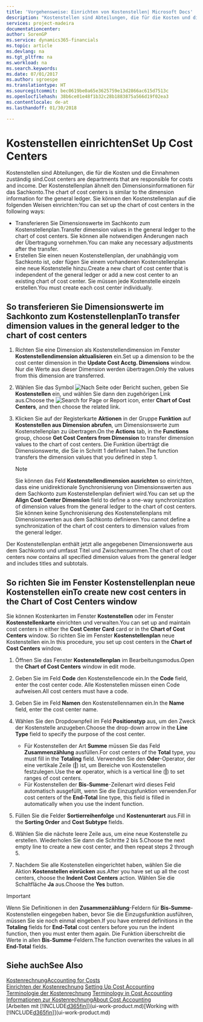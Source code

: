 ```yaml
---
title: 'Vorgehensweise: Einrichten von Kostenstellen| Microsoft Docs'
description: "Kostenstellen sind Abteilungen, die für die Kosten und die Einnahmen zuständig sind. Der Kostenstellenplan ähnelt den Dimensionsinformationen für das Sachkonto."
services: project-madeira
documentationcenter: 
author: SorenGP
ms.service: dynamics365-financials
ms.topic: article
ms.devlang: na
ms.tgt_pltfrm: na
ms.workload: na
ms.search.keywords: 
ms.date: 07/01/2017
ms.author: sgroespe
ms.translationtype: HT
ms.sourcegitcommit: bec0619be0a65e3625759e13d2866ac615d7513c
ms.openlocfilehash: 38b6ce01e48f1b32c28b1883875a566d19f02ea3
ms.contentlocale: de-at
ms.lasthandoff: 01/30/2018

---
```

# <a name="set-up-cost-centers"></a><span data-ttu-id="1074e-104">Kostenstellen einrichten</span><span class="sxs-lookup"><span data-stu-id="1074e-104">Set Up Cost Centers</span></span>
<span data-ttu-id="1074e-105">Kostenstellen sind Abteilungen, die für die Kosten und die Einnahmen zuständig sind.</span><span class="sxs-lookup"><span data-stu-id="1074e-105">Cost centers are departments that are responsible for costs and income.</span></span> <span data-ttu-id="1074e-106">Der Kostenstellenplan ähnelt den Dimensionsinformationen für das Sachkonto.</span><span class="sxs-lookup"><span data-stu-id="1074e-106">The chart of cost centers is similar to the dimension information for the general ledger.</span></span> <span data-ttu-id="1074e-107">Sie können den Kostenstellenplan auf die folgenden Weisen einrichten:</span><span class="sxs-lookup"><span data-stu-id="1074e-107">You can set up the chart of cost centers in the following ways:</span></span>  

-   <span data-ttu-id="1074e-108">Transferieren Sie Dimensionswerte im Sachkonto zum Kostenstellenplan.</span><span class="sxs-lookup"><span data-stu-id="1074e-108">Transfer dimension values in the general ledger to the chart of cost centers.</span></span> <span data-ttu-id="1074e-109">Sie können alle notwendigen Änderungen nach der Übertragung vornehmen.</span><span class="sxs-lookup"><span data-stu-id="1074e-109">You can make any necessary adjustments after the transfer.</span></span>  
-   <span data-ttu-id="1074e-110">Erstellen Sie einen neuen Kostenstellenplan, der unabhängig vom Sachkonto ist, oder fügen Sie einem vorhandenen Kostenstellenplan eine neue Kostenstelle hinzu.</span><span class="sxs-lookup"><span data-stu-id="1074e-110">Create a new chart of cost center that is independent of the general ledger or add a new cost center to an existing chart of cost center.</span></span> <span data-ttu-id="1074e-111">Sie müssen jede Kostenstelle einzeln erstellen.</span><span class="sxs-lookup"><span data-stu-id="1074e-111">You must create each cost center individually.</span></span>  

## <a name="to-transfer-dimension-values-in-the-general-ledger-to-the-chart-of-cost-centers"></a><span data-ttu-id="1074e-112">So transferieren Sie Dimensionswerte im Sachkonto zum Kostenstellenplan</span><span class="sxs-lookup"><span data-stu-id="1074e-112">To transfer dimension values in the general ledger to the chart of cost centers</span></span>  
1.  <span data-ttu-id="1074e-113">Richten Sie eine Dimension als Kostenstellendimension im Fenster **Kostenstellendimension aktualisieren** ein.</span><span class="sxs-lookup"><span data-stu-id="1074e-113">Set up a dimension to be the cost center dimension in the **Update Cost Acctg. Dimensions** window.</span></span> <span data-ttu-id="1074e-114">Nur die Werte aus dieser Dimension werden übertragen.</span><span class="sxs-lookup"><span data-stu-id="1074e-114">Only the values from this dimension are transferred.</span></span>  
2.  <span data-ttu-id="1074e-115">Wählen Sie das Symbol ![Nach Seite oder Bericht suchen](media/ui-search/search_small.png "Symbol Nach Seite oder Bericht suchen"), geben Sie **Kostenstellen** ein, und wählen Sie dann den zugehörigen Link aus.</span><span class="sxs-lookup"><span data-stu-id="1074e-115">Choose the ![Search for Page or Report](media/ui-search/search_small.png "Search for Page or Report icon") icon, enter **Chart of Cost Centers**, and then choose the related link.</span></span>  
3.  <span data-ttu-id="1074e-116">Klicken Sie auf der Registerkarte **Aktionen** in der Gruppe **Funktion** auf **Kostenstellen aus Dimension abrufen**, um Dimensionswerte zum Kostenstellenplan zu übertragen.</span><span class="sxs-lookup"><span data-stu-id="1074e-116">On the **Actions** tab, in the **Functions** group, choose **Get Cost Centers from Dimension** to transfer dimension values to the chart of cost centers.</span></span> <span data-ttu-id="1074e-117">Die Funktion überträgt die Dimensionswerte, die Sie in Schritt 1 definiert haben.</span><span class="sxs-lookup"><span data-stu-id="1074e-117">The function transfers the dimension values that you defined in step 1.</span></span>  

    > [!NOTE]  
    >  <span data-ttu-id="1074e-118">Sie können das Feld **Kostenstellendimension ausrichten** so einrichten, dass eine unidirektionale Synchronisierung von Dimensionswerten aus dem Sachkonto zum Kostenstellenplan definiert wird.</span><span class="sxs-lookup"><span data-stu-id="1074e-118">You can set up the **Align Cost Center Dimension**  field to define a one-way synchronization of dimension values from the general ledger to the chart of cost centers.</span></span> <span data-ttu-id="1074e-119">Sie können keine Synchronisierung des Kostenstellenplans mit Dimensionswerten aus dem Sachkonto definieren.</span><span class="sxs-lookup"><span data-stu-id="1074e-119">You cannot define a synchronization of the chart of cost centers to dimension values from the general ledger.</span></span>  

<span data-ttu-id="1074e-120">Der Kostenstellenplan enthält jetzt alle angegebenen Dimensionswerte aus dem Sachkonto und umfasst Titel und Zwischensummen.</span><span class="sxs-lookup"><span data-stu-id="1074e-120">The chart of cost centers now contains all specified dimension values from the general ledger and includes titles and subtotals.</span></span>  

## <a name="to-create-new-cost-centers-in-the-chart-of-cost-centers-window"></a><span data-ttu-id="1074e-121">So richten Sie im Fenster Kostenstellenplan neue Kostenstellen ein</span><span class="sxs-lookup"><span data-stu-id="1074e-121">To create new cost centers in the Chart of Cost Centers window</span></span>  
<span data-ttu-id="1074e-122">Sie können Kostenkarten im Fenster **Kostenstellen** oder im Fenster **Kostenstellenkarte** einrichten und verwalten.</span><span class="sxs-lookup"><span data-stu-id="1074e-122">You can set up and maintain cost centers in either the **Cost Center Card** card or in the **Chart of Cost Centers** window.</span></span> <span data-ttu-id="1074e-123">So richten Sie im Fenster **Kostenstellenplan** neue Kostenstellen ein.</span><span class="sxs-lookup"><span data-stu-id="1074e-123">In this procedure, you set up cost centers in the **Chart of Cost Centers** window.</span></span>  

1. <span data-ttu-id="1074e-124">Öffnen Sie das Fenster **Kostenstellenplan** im Bearbeitungsmodus.</span><span class="sxs-lookup"><span data-stu-id="1074e-124">Open the **Chart of Cost Centers** window in edit mode.</span></span>  
2. <span data-ttu-id="1074e-125">Geben Sie im Feld **Code** den Kostenstellencode ein.</span><span class="sxs-lookup"><span data-stu-id="1074e-125">In the **Code** field, enter the cost center code.</span></span> <span data-ttu-id="1074e-126">Alle Kostenstellen müssen einen Code aufweisen.</span><span class="sxs-lookup"><span data-stu-id="1074e-126">All cost centers must have a code.</span></span>  
3. <span data-ttu-id="1074e-127">Geben Sie im Feld **Namen** den Kostenstellennamen ein.</span><span class="sxs-lookup"><span data-stu-id="1074e-127">In the **Name** field, enter the cost center name.</span></span>  
4. <span data-ttu-id="1074e-128">Wählen Sie den Dropdownpfeil im Feld **Positionstyp** aus, um den Zweck der Kostenstelle anzugeben.</span><span class="sxs-lookup"><span data-stu-id="1074e-128">Choose the drop-down arrow in the **Line Type** field to specify the purpose of the cost center.</span></span>  

    - <span data-ttu-id="1074e-129">Für Kostenstellen der Art **Summe** müssen Sie das Feld **Zusammenzählung** ausfüllen.</span><span class="sxs-lookup"><span data-stu-id="1074e-129">For cost centers of the **Total** type, you must fill in the **Totaling** field.</span></span> <span data-ttu-id="1074e-130">Verwenden Sie den **Oder**-Operator, der eine vertikale Zeile (**&#124;**) ist, um Bereiche von Kostenstellen festzulegen.</span><span class="sxs-lookup"><span data-stu-id="1074e-130">Use the **or** operator, which is a vertical line (**&#124;**) to set ranges of cost centers.</span></span>  
    - <span data-ttu-id="1074e-131">Für Kostenstellen der **Bis-Summe**-Zeilenart wird dieses Feld automatisch ausgefüllt, wenn Sie die Einzugsfunktion verwenden.</span><span class="sxs-lookup"><span data-stu-id="1074e-131">For cost centers of the **End-Total** line type, this field is filled in automatically when you use the indent function.</span></span>  
5.  <span data-ttu-id="1074e-132">Füllen Sie die Felder **Sortierreihenfolge** und **Kostenunterart** aus.</span><span class="sxs-lookup"><span data-stu-id="1074e-132">Fill in the **Sorting Order** and **Cost Subtype** fields.</span></span>  
6.  <span data-ttu-id="1074e-133">Wählen Sie die nächste leere Zeile aus, um eine neue Kostenstelle zu erstellen. Wiederholen Sie dann die Schritte 2 bis 5.</span><span class="sxs-lookup"><span data-stu-id="1074e-133">Choose the next empty line to create a new cost center, and then repeat steps 2 through 5.</span></span>  
7.  <span data-ttu-id="1074e-134">Nachdem Sie alle Kostenstellen eingerichtet haben, wählen Sie die Aktion **Kostenstellen einrücken** aus.</span><span class="sxs-lookup"><span data-stu-id="1074e-134">After you have set up all the cost centers, choose the **Indent Cost Centers** action.</span></span> <span data-ttu-id="1074e-135">Wählen Sie die Schaltfläche **Ja** aus.</span><span class="sxs-lookup"><span data-stu-id="1074e-135">Choose the **Yes** button.</span></span>  

> [!IMPORTANT]  
>  <span data-ttu-id="1074e-136">Wenn Sie Definitionen in den **Zusammenzählung**-Feldern für **Bis-Summe**-Kostenstellen eingegeben haben, bevor Sie die Einzugsfunktion ausführen, müssen Sie sie noch einmal eingeben.</span><span class="sxs-lookup"><span data-stu-id="1074e-136">If you have entered definitions in the **Totaling** fields for **End-Total** cost centers before you run the indent function, then you must enter them again.</span></span> <span data-ttu-id="1074e-137">Die Funktion überschreibt die Werte in allen **Bis-Summe**-Feldern.</span><span class="sxs-lookup"><span data-stu-id="1074e-137">The function overwrites the values in all **End-Total** fields.</span></span>  

## <a name="see-also"></a><span data-ttu-id="1074e-138">Siehe auch</span><span class="sxs-lookup"><span data-stu-id="1074e-138">See Also</span></span>  
[<span data-ttu-id="1074e-139">Kostenrechnung</span><span class="sxs-lookup"><span data-stu-id="1074e-139">Accounting for Costs</span></span>](finance-manage-cost-accounting.md)  
<span data-ttu-id="1074e-140">[Einrichten der Kostenrechnung](finance-set-up-cost-accounting.md) </span><span class="sxs-lookup"><span data-stu-id="1074e-140">[Setting Up Cost Accounting](finance-set-up-cost-accounting.md) </span></span>  
<span data-ttu-id="1074e-141">[Terminologie der Kostenrechnung](finance-terminology-in-cost-accounting.md) </span><span class="sxs-lookup"><span data-stu-id="1074e-141">[Terminology in Cost Accounting](finance-terminology-in-cost-accounting.md) </span></span>  
[<span data-ttu-id="1074e-142">Informationen zur Kostenrechnung</span><span class="sxs-lookup"><span data-stu-id="1074e-142">About Cost Accounting</span></span>](finance-about-cost-accounting.md)  
<span data-ttu-id="1074e-143">[Arbeiten mit [!INCLUDE[d365fin](includes/d365fin_md.md)]](ui-work-product.md)</span><span class="sxs-lookup"><span data-stu-id="1074e-143">[Working with [!INCLUDE[d365fin](includes/d365fin_md.md)]](ui-work-product.md)</span></span>

